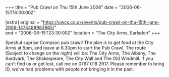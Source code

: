 +++
title = "Pub Crawl on Thu 15th June 2006"
date = "2006-06-15T16:00:00Z"

[extra]
original = "https://uwcs.co.uk/events/pub-crawl-on-thu-15th-june-2006-1474488983965/"    
end = "2006-06-15T23:30:00Z"
location = "The City Arms, Earlsdon"
+++

Speshul suprise Compsoc pub crawl\! The plan is to get food at the City Arms at 5pm, and leave at 6.30pm to start the Pub Crawl. The route (Subject to change on the night) will be: The City Arms, The Albany, The Aardvark, The Shakespeare, The City Wall and The Old Windmill. If you can't find us or get lost, call me on 0797 018 2917. Please remember to bring ID, we've had problems with people not bringing it in the past.


